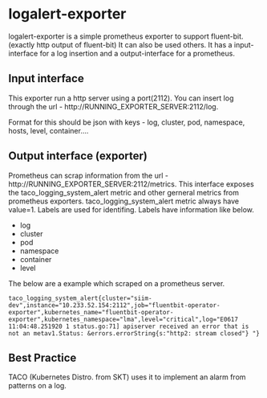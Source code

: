 # logalert-exporter
logalert-exporter is a simple prometheus exporter to support fluent-bit. (exactly http output of fluent-bit) 
It can also be used others. 
It has a input-interface for a log insertion and a output-interface for a prometheus.

## Input interface
This exporter run a http server using a port(2112).
You can insert log through the url - http://RUNNING_EXPORTER_SERVER:2112/log.

Format for this should be json with keys - log, cluster, pod, namespace, hosts, level, container....

## Output interface (exporter)
Prometheus can scrap information from the url - http://RUNNING_EXPORTER_SERVER:2112/metrics.
This interface exposes the taco_logging_system_alert metric and other gerneral metrics from prometheus exporters.
taco_logging_system_alert metric always have value=1.
Labels are used for identifing.
Labels have information like below.

- log
- cluster
- pod
- namespace
- container
- level

The below are a example which scraped on a prometheus server.
```
taco_logging_system_alert{cluster="siim-dev",instance="10.233.52.154:2112",job="fluentbit-operator-exporter",kubernetes_name="fluentbit-operator-exporter",kubernetes_namespace="lma",level="critical",log="E0617 11:04:48.251920 1 status.go:71] apiserver received an error that is not an metav1.Status: &errors.errorString{s:"http2: stream closed"} "}
```

## Best Practice
TACO (Kubernetes Distro. from SKT) uses it to implement an alarm from patterns on a log.
